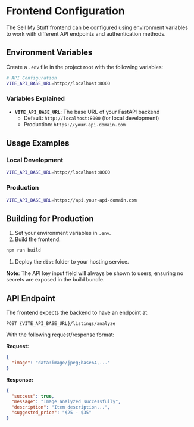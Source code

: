# Frontend Configuration

The Sell My Stuff frontend can be configured using environment variables to work with different API endpoints and authentication methods.

## Environment Variables

Create a `.env` file in the project root with the following variables:

```bash
# API Configuration
VITE_API_BASE_URL=http://localhost:8000
```

### Variables Explained

- **`VITE_API_BASE_URL`**: The base URL of your FastAPI backend
  - Default: `http://localhost:8000` (for local development)
  - Production: `https://your-api-domain.com`


## Usage Examples

### Local Development

```bash
VITE_API_BASE_URL=http://localhost:8000
```

### Production

```bash
VITE_API_BASE_URL=https://api.your-api-domain.com
```

## Building for Production

1. Set your environment variables in `.env`.
1. Build the frontend:

```bash
npm run build
```

1. Deploy the `dist` folder to your hosting service.

**Note**: The API key input field will always be shown to users, ensuring no secrets are exposed in the build bundle.

## API Endpoint

The frontend expects the backend to have an endpoint at:

```text
POST {VITE_API_BASE_URL}/listings/analyze
```

With the following request/response format:

**Request:**

```json
{
  "image": "data:image/jpeg;base64,..."
}
```

**Response:**

```json
{
  "success": true,
  "message": "Image analyzed successfully",
  "description": "Item description...",
  "suggested_price": "$25 - $35"
}
```
